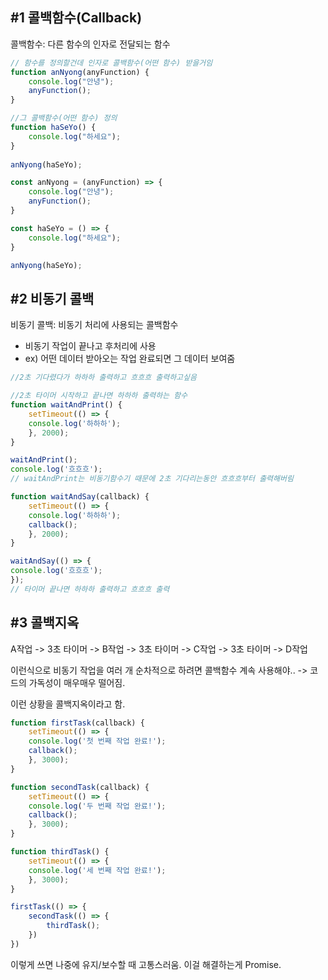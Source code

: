 ## #1 콜백함수(Callback)

콜백함수: 다른 함수의 인자로 전달되는 함수

```js title:Callback
// 함수를 정의할건데 인자로 콜백함수(어떤 함수) 받을거임
function anNyong(anyFunction) { 
    console.log("안녕");
    anyFunction();
}

//그 콜백함수(어떤 함수) 정의
function haSeYo() {
    console.log("하세요");
}
  
anNyong(haSeYo);
```

```js title:"Callback - Arrow 함수 버전"
const anNyong = (anyFunction) => {
	console.log("안녕");
	anyFunction();
}

const haSeYo = () => {
	console.log("하세요");
}

anNyong(haSeYo);
```

## #2 비동기 콜백

비동기 콜백: 비동기 처리에 사용되는 콜백함수
- 비동기 작업이 끝나고 후처리에 사용
- ex) 어떤 데이터 받아오는 작업 완료되면 그 데이터 보여줌

```js title:"이러면 원하는대로 안됨"
//2초 기다렸다가 하하하 출력하고 흐흐흐 출력하고싶음

//2초 타이머 시작하고 끝나면 하하하 출력하는 함수
function waitAndPrint() {
	setTimeout(() => {
	console.log('하하하');
	}, 2000);
}

waitAndPrint();
console.log('흐흐흐');
// waitAndPrint는 비동기함수기 때문에 2초 기다리는동안 흐흐흐부터 출력해버림
```

```js title:"잘된 예"
function waitAndSay(callback) {
	setTimeout(() => {
	console.log('하하하');
	callback();
	}, 2000);
}

waitAndSay(() => {
console.log('흐흐흐');
});
// 타이머 끝나면 하하하 출력하고 흐흐흐 출력
```

## #3 콜백지옥

 A작업 -> 3초 타이머 -> B작업 -> 3초 타이머 -> C작업 -> 3초 타이머  -> D작업 
 
 이런식으로 비동기 작업을 여러 개 순차적으로 하려면 콜백함수 계속 사용해야..
 -> 코드의 가독성이 매우매우 떨어짐. 
 
 이런 상황을 콜백지옥이라고 함.

```js title:콜백지옥
function firstTask(callback) {
	setTimeout(() => {
	console.log('첫 번째 작업 완료!');
	callback();
	}, 3000);
}

function secondTask(callback) {
	setTimeout(() => {
	console.log('두 번째 작업 완료!');
	callback();
	}, 3000);
}

function thirdTask() {
	setTimeout(() => {
	console.log('세 번째 작업 완료!');
	}, 3000);
}

firstTask(() => {
	secondTask(() => {
		thirdTask();
	})
})
```

이렇게 쓰면 나중에 유지/보수할 때 고통스러움. 
이걸 해결하는게 Promise.